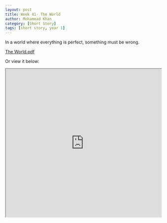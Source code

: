 ```yaml
---
layout: post
title: Week 41- The World
author: Mohammad Khan
category: [Short Story]
tags: [short story, year 1]
---
```

In a world where everything is perfect, something must be wrong.




<p><a href="https://drive.google.com/file/d/1flfJbQ6C6TL1EesOI7AVVBcnTtRauLzb/view?usp=sharing">
The World.pdf</a></p>


Or view it below: 
<iframe src="https://drive.google.com/file/d/1flfJbQ6C6TL1EesOI7AVVBcnTtRauLzb/preview" width="100%" height="480" allow="autoplay"></iframe>